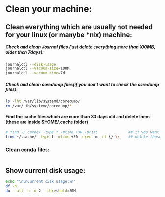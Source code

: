 # Clean your machine:

## Clean everything which are **usually** not needed for your linux (or manybe *nix) machine:


##### Check and clean Journal files (just delete everything more than 100MB, older than 7days):
```bash
journalctl --disk-usage
journalctl --vacuum-size=100M
journalctl --vacuum-time=7d
```

##### Check and clean coredump files(if you don't want to check the coredump files):
```bash
ls -lht /var/lib/systemd/coredump/
rm /var/lib/systemd/coredump/*
```

#### Find the cache files which are more than 30 days old and delete them (these are inside $HOME/.cache folder)
```bash
# find ~/.cache/ -type f -mtime +30 -print  			## if you want to see those.
find ~/.cache/ -type f -mtime +30 -exec rm -rf {} \;	## delete those
```


### Clean conda files:
```bash
```



## Show current disk usage:
```bash
echo "\n\nCurrent disk usage:\n"
df -h
du --all -h -d 2 --threshold=50M
```


